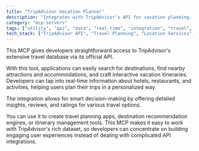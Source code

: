 ```yaml
---
title: "TripAdvisor Vacation Planner"
description: "Integrates with TripAdvisor's API for vacation planning, destination exploration, and itinerary creation."
category: "mcp-servers"
tags: ["utility", "api", "data", "real-time", "integration", "travel", "itinerary", "recommendation"]
tech_stack: ["TripAdvisor API", "Travel Planning", "Location Services", "Itinerary Management", "Real-time Data"]
---
```


This MCP gives developers straightforward access to TripAdvisor's extensive travel database via its official API.

With this tool, applications can easily search for destinations, find nearby attractions and accommodations, and craft interactive vacation itineraries. Developers can tap into real-time information about hotels, restaurants, and activities, helping users plan their trips in a personalized way.

The integration allows for smart decision-making by offering detailed insights, reviews, and ratings for various travel options.

You can use it to create travel planning apps, destination recommendation engines, or itinerary management tools. This MCP makes it easy to work with TripAdvisor's rich dataset, so developers can concentrate on building engaging user experiences instead of dealing with complicated API integrations.